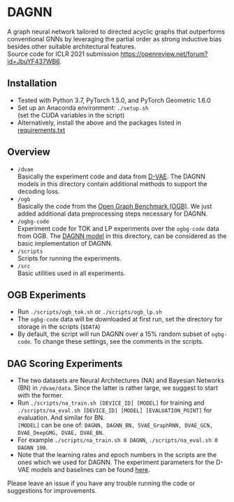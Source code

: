 # DAGNN
A graph neural network tailored to directed acyclic graphs that outperforms conventional GNNs by leveraging the partial order as strong inductive bias besides other suitable architectural features. <br/>Source code for ICLR 2021 submission https://openreview.net/forum?id=JbuYF437WB6.

## Installation
* Tested with Python 3.7, PyTorch 1.5.0, and PyTorch Geometric 1.6.0
* Set up an Anaconda environment: `./setup.sh` 
<br/>(set the CUDA variables in the script)
* Alternatively, install the above and the packages listed in [requirements.txt](requirements.txt)

## Overview

* `/dvae` 
<br/>Basically the experiment code and data from [D-VAE](https://github.com/muhanzhang/D-VAE/).
The DAGNN models in this directory contain additional methods to support the decoding loss. 
* `/ogb` <br/>Basically the code from the [Open Graph Benchmark (OGB)](https://github.com/snap-stanford/ogb). We just added additional data preprocessing steps necessary for DAGNN.
* `/ogbg-code` <br/>Experiment code for TOK and LP experiments over the `ogbg-code` data from OGB. The [DAGNN model](ogbg-code/models/dagnn.py) in this directory, can be considered as the basic implementation of DAGNN.
* `/scripts` <br/>Scripts for running the experiments.
* `/src` <br/> Basic utilities used in all experiments. 

## OGB Experiments

* Run `./scripts/ogb_tok.sh` or `./scripts/ogb_lp.sh`
* The `ogbg-code` data will be downloaded at first run, set the directory for storage in the scripts (`$DATA`)
* By default, the script will run DAGNN over a 15% random subset of `ogbg-code`. To change these settings, see the comments in the scripts.

## DAG Scoring Experiments
* The two datasets are Neural Architectures (NA) and Bayesian Networks (BN) in `/dvae/data`. Since the latter is rather large, we suggest to start with the former. 
* Run `./scripts/na_train.sh [DEVICE_ID] [MODEL]` for training and  `./scripts/na_eval.sh [DEVICE_ID] [MODEL] [EVALUATION_POINT]` for evaluation. And similar for BN.
<br/>`[MODEL]` can be one of: `DAGNN, DAGNN_BN, SVAE_GraphRNN, DVAE_GCN, DVAE_DeepGMG, DVAE, DVAE_BN`.
* For example `./scripts/na_train.sh 0 DAGNN`, `./scripts/na_eval.sh 0 DAGNN 100`.
* Note that the learning rates and epoch numbers in the scripts are the ones which we used for DAGNN. The experiment parameters for the D-VAE models and baselines can be found [here](https://github.com/muhanzhang/D-VAE/blob/master/commands.sh).

Please leave an issue if you have any trouble running the code or suggestions for improvements.
